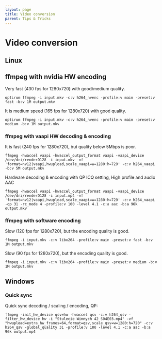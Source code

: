 ```yaml
---
layout: page
title: Video conversion
parent: Tips & Tricks
---
```


# Video conversion

## Linux

## ffmpeg with nvidia HW encoding

Very fast (430 fps for 1280x720) with good/medium quality.

```
optirun ffmpeg -i input.mkv -c:v h264_nvenc -profile:v main -preset:v fast -b:v 1M output.mkv
```

It is medium speed (165 fps for 1280x720) with good quality.

```
optirun ffmpeg -i input.mkv -c:v h264_nvenc -profile:v main -preset:v medium -b:v 1M output.mkv
```

### ffmpeg with vaapi HW decoding & encoding

It is fast (240 fps for 1280x720), but quality below 5Mbps is poor.

```
ffmpeg -hwaccel vaapi -hwaccel_output_format vaapi -vaapi_device /dev/dri/renderD128 -i input.mkv -vf 'format=nv12|vaapi,hwupload,scale_vaapi=w=1280:h=720' -c:v h264_vaapi -b:v 5M output.mkv
```

Hardware decoding & encoding with QP ICQ setting, High profile and audio AAC

```
ffmpeg -hwaccel vaapi -hwaccel_output_format vaapi -vaapi_device /dev/dri/renderD128 -i input.mp4 -vf 'format=nv12|vaapi,hwupload,scale_vaapi=w=1280:h=720' -c:v h264_vaapi -qp 31 -rc_mode 4 -profile:v 100 -level 4.1 -c:a aac -b:a 96k output.mkv
```

### ffmpeg with software encoding

Slow (120 fps for 1280x720), but the encoding quality is good.

```
ffmpeg -i input.mkv -c:v libx264 -profile:v main -preset:v fast -b:v 1M output.mkv
```

Slow (90 fps for 1280x720), but the encoding quality is good.

```
ffmpeg -i input.mkv -c:v libx264 -profile:v main -preset:v medium -b:v 1M output.mkv
```

## Windows

### Quick sync

Quick sync decoding / scaling / encoding, QP:

```
ffmpeg -init_hw_device qsv=hw -hwaccel qsv -c:v h264_qsv -filter_hw_device hw -i "Stulecie Winnych 42 S04E03.mp4" -vf "hwupload=extra_hw_frames=64,format=qsv,scale_qsv=w=1280:h=720" -c:v h264_qsv -global_quality 31 -profile:v 100 -level 4.1 -c:a aac -b:a 96k output.mp4
```
